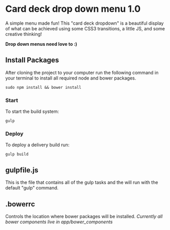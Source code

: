 # Card deck drop down menu 1.0

A simple menu made fun! This "card deck dropdown" is a beautiful display of what can be achieved using some CSS3 transitions, a little JS, and some creative thinking!

**Drop down menus need love to :)**

## Install Packages

After cloning the project to your computer run the following command in your terminal to install all required node and bower packages.

    sudo npm install && bower install


### Start

To start the build system:

    gulp


### Deploy

To deploy a delivery build run:

    gulp build


## gulpfile.js
This is the file that contains all of the gulp tasks and the will run with the default "gulp" command.

## .bowerrc
Controls the location where bower packages will be installed.
*Currently all bower components live in app/bower_components*
